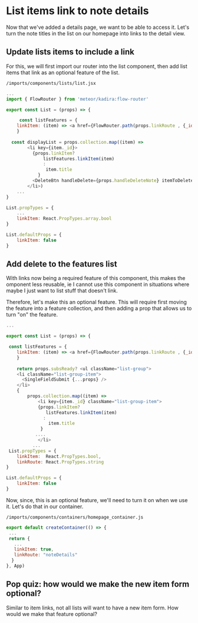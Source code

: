 # List items link to note details

Now that we've added a details page, we want to be able to access it. Let's turn the note titles in the list on our homepage into links to the detail view.

## Update lists items to include a link

For this, we will first import our router into the list component, then add list items that link as an optional feature of the list. 

``` /imports/components/lists/list.jsx ```

```js
...
import { FlowRouter } from 'meteor/kadira:flow-router'

export const List = (props) => {

	 const listFeatures = {
  	linkItem: (item) => <a href={FlowRouter.path(props.linkRoute , {_id: item._id})}>{item.title}</a>  	
	}
  
  const displayList = props.collection.map((item) => 
    	<li key={item._id}>
    	  {props.linkItem? 
	 	      listFeatures.linkItem(item)
	 	      :
	 	       item.title
	 	    }
    	  <DeleteBtn handleDelete={props.handleDeleteNote} itemToDelete={item} />
    	</li>)
    ...
}

List.propTypes = {
	...
	linkItem: React.PropTypes.array.bool
}

List.defaultProps = {
	linkItem: false
}
```

## Add delete to the features list

With links now being a required feature of this component, this makes the omponent less reusable, ie I cannot use this component in situations where maybe I just want to list stuff that doesn't link.

Therefore, let's make this an optional feature.  This will require first moving the feature into a feature collection, and then adding a prop that allows us to turn "on" the feature.

```js
...

export const List = (props) => {

 const listFeatures = {
  	linkItem: (item) => <a href={FlowRouter.path(props.linkRoute , {_id: item._id})}>{item.title}</a>  	
	}
    
	return props.subsReady? <ul className="list-group">
    <li className="list-group-item">
      <SingleFieldSubmit {...props} />
    </li>
    { 
    	props.collection.map((item) =>
    		<li key={item._id} className="list-group-item">
            {props.linkItem? 
	 	       listFeatures.linkItem(item)
	 	      :
	 	        item.title
	 	     }
           ....
    		</li>
          ...
 List.propTypes = {
	linkItem:  React.PropTypes.bool,
    linkRoute: React.PropTypes.string
}

List.defaultProps = {
	linkItem: false
}
```

Now, since, this is an optional feature, we'll need to turn it on when we use it.  Let's do that in our container.

``` /imports/components/containers/homepage_container.js ```

```js
export default createContainer(() => {
 ...
 return {
   ...
   linkItem: true,
   linkRoute: "noteDetails"
  }
}, App)
```


## Pop quiz: how would we make the new item form optional?
Similar to item links, not all lists will want to have a new item form.  How would we make that feature optional?


